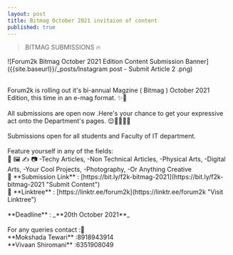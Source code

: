```yaml
---
layout: post
title: Bitmag October 2021 invitaion of content
published: true
---
```


> BITMAG SUBMISSIONS 🔥

![Forum2k Bitmag October 2021 Edition Content Submission Banner]({{site.baseurl}}/_posts/Instagram post - Submit Article 2 .png)

<br>
Forum2k is rolling out it's bi-annual Magzine ( Bitmag ) October 2021 Edition, this time in an e-mag format. ✨🎉<br>
<br>
All submissions are open now .Here's your chance to get your expressive act onto the Department's pages. 😌👨‍💻👩‍💻<br>
<br>
Submissions open for all students and Faculty of IT department.<br>
<br>
Feature yourself in any of the fields:<br>
🎨 🖼️ ✍️ 📷
-Techy Articles,
-Non Technical Articles,
-Physical Arts,
-Digital Arts,
-Your Cool Projects,
-Photography,
-Or Anything Creative
<br>
🔗 **Submission Link** : [https://bit.ly/f2k-bitmag-2021](https://bit.ly/f2k-bitmag-2021 "Submit Content")<br>
🔗 **Linktree** : [https://linktr.ee/forum2k](https://linktr.ee/forum2k "Visit Linktree")<br>
<br>
**Deadline** : _**20th October 2021**_<br>
<br>
For any queries contact :📲<br>
**Mokshada Tewari** :8918943914<br>
**Vivaan Shiromani** :6351908049<br>
